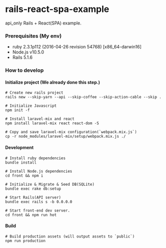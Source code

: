# rails-react-spa-example
api_only Rails + React(SPA) example.

### Prerequisites (My env)

- ruby 2.3.1p112 (2016-04-26 revision 54768) [x86_64-darwin16]
- Node.js v10.5.0
- Rails 5.1.6

### How to develop

#### Initialize project (We already done this step.)

```
# Create new rails project
rails new --skip-yarn --api --skip-coffee --skip-action-cable --skip .

# Initialize Javascript
npm init -f

# Install laravel-mix and react
npm install laravel-mix react react-dom -S

# Copy and save laravel-mix configuration(`webpack.mix.js`)
cp -r node_modules/laravel-mix/setup/webpack.mix.js ./
```

#### Development

```
# Install ruby dependencies
bundle install

# Install Node.js dependencies
cd front && npm i

# Initialize & Migrate & Seed DB(SQLite)
bundle exec rake db:setup

# Start Rails(API server)
bundle exec rails s -b 0.0.0.0

# Start front-end dev server.
cd front && npm run hot
```

#### Build

```
# Build production assets (will output assets to `public`)
npm run production
```